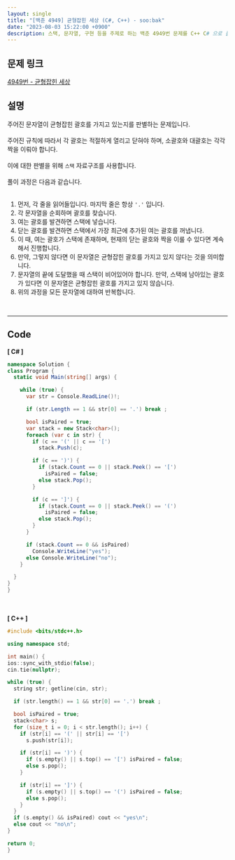 ```yaml
---
layout: single
title: "[백준 4949] 균형잡힌 세상 (C#, C++) - soo:bak"
date: "2023-08-03 15:22:00 +0900"
description: 스택, 문자열, 구현 등을 주제로 하는 백준 4949번 문제를 C++ C# 으로 풀이 및 해설
---
```


## 문제 링크
  [4949번 - 균형잡힌 세상](https://www.acmicpc.net/problem/4949)

## 설명
주어진 문자열이 균형잡힌 괄호를 가지고 있는지를 판별하는 문제입니다. <br>
<br>
주어진 규칙에 따라서 각 괄호는 적절하게 열리고 닫혀야 하며, 소괄호와 대괄호는 각각 짝을 이뤄야 합니다.<br>
<br>
이에 대한 판별을 위해 `스택` 자료구조를 사용합니다.<br>
<br>
풀이 과정은 다음과 같습니다.<br>
<br>
1. 먼저, 각 줄을 읽어들입니다. 마지막 줄은 항상 `'.'` 입니다.<br>
2. 각 문자열을 순회하며 괄호를 찾습니다.<br>
3. 여는 괄호를 발견하면 스택에 넣습니다.<br>
4. 닫는 괄호를 발견하면 스택에서 가장 최근에 추가된 여는 괄호를 꺼냅니다.<br>
5. 이 때, 여는 괄호가 스택에 존재하며, 현재의 닫는 괄호와 짝을 이룰 수 있다면 계속해서 진행합니다.<br>
6. 만약, 그렇지 않다면 이 문자열은 균형잡힌 괄호를 가지고 있지 않다는 것을 의미합니다.<br>
7. 문자열의 끝에 도달했을 때 스택이 비어있어야 합니다. 만약, 스택에 남아있는 괄호가 있다면 이 문자열은 균형잡힌 괄호를 가지고 있지 않습니다.<br>
8. 위의 과정을 모든 문자열에 대하여 반복합니다.<br>
<br>

- - -

## Code
<b>[ C# ] </b>
<br>

  ```c#
namespace Solution {
  class Program {
    static void Main(string[] args) {

      while (true) {
        var str = Console.ReadLine()!;

        if (str.Length == 1 && str[0] == '.') break ;

        bool isPaired = true;
        var stack = new Stack<char>();
        foreach (var c in str) {
          if (c == '(' || c == '[')
            stack.Push(c);

          if (c == ')') {
            if (stack.Count == 0 || stack.Peek() == '[')
              isPaired = false;
            else stack.Pop();
          }

          if (c == ']') {
            if (stack.Count == 0 || stack.Peek() == '(')
              isPaired = false;
            else stack.Pop();
          }
        }

        if (stack.Count == 0 && isPaired)
          Console.WriteLine("yes");
        else Console.WriteLine("no");
      }

    }
  }
}
  ```
<br><br>
<b>[ C++ ] </b>
<br>

  ```c++
#include <bits/stdc++.h>

using namespace std;

int main() {
  ios::sync_with_stdio(false);
  cin.tie(nullptr);

  while (true) {
    string str; getline(cin, str);

    if (str.length() == 1 && str[0] == '.') break ;

    bool isPaired = true;
    stack<char> s;
    for (size_t i = 0; i < str.length(); i++) {
      if (str[i] == '(' || str[i] == '[')
        s.push(str[i]);

      if (str[i] == ')') {
        if (s.empty() || s.top() == '[') isPaired = false;
        else s.pop();
      }

      if (str[i] == ']') {
        if (s.empty() || s.top() == '(') isPaired = false;
        else s.pop();
      }
    }
    if (s.empty() && isPaired) cout << "yes\n";
    else cout << "no\n";
  }

  return 0;
}
  ```

